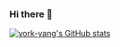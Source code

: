 ### Hi there 👋

<!--
**york-yang-me/york-yang-me** is a ✨ _special_ ✨ repository because its `README.md` (this file) appears on your GitHub profile.

Here are some ideas to get you started:

- 🔭 I’m currently working on ...
- 🌱 I’m currently learning ...
- 👯 I’m looking to collaborate on ...
- 🤔 I’m looking for help with ...
- 💬 Ask me about ...
- 📫 How to reach me: ...
- 😄 Pronouns: ...
- ⚡ Fun fact: ...
-->
[![york-yang's GitHub stats](https://github-readme-stats.vercel.app/api?username=york)](https://github.com/york-yang-me/github-readme-stats)
